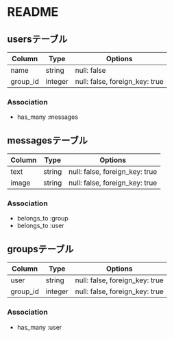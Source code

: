 # README

## usersテーブル

|Column|Type|Options|
|------|----|-------|
|name|string|null: false|
|group_id|integer|null: false, foreign_key: true|


### Association
- has_many :messages


## messagesテーブル

|Column|Type|Options|
|------|----|-------|
|text|string|null: false, foreign_key: true|
|image|string|null: false, foreign_key: true|

### Association
- belongs_to :group
- belongs_to :user

## groupsテーブル

|Column|Type|Options|
|------|----|-------|
|user|string|null: false, foreign_key: true|
|group_id|integer|null: false, foreign_key: true|

### Association
- has_many :user